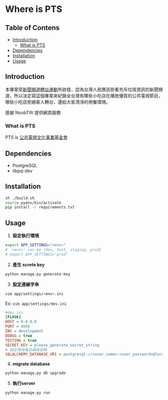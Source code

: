# Where is PTS

## Table of Contens

* [Introduction](#Introduction)
    * [What is PTS](#What_is_PTS)
* [Dependencies](#Dependencies)
* [Installation](#Installation)
* [Usage](#Usage)

## Introduction

本專案受[新聞頻道轉台運動](https://www.facebook.com/ChangeChannelMov/)所啟發，認為台灣人民應該拒看充斥垃圾資訊的新聞頻道，所以決定寫這個專案來紀錄全台灣有哪些小吃店在播放優質的公共電視節目，哪些小吃店拒絕客人轉台，還給大家清淨的用餐環境。

感謝 NoobTW 提供網頁服務

### What is PTS

PTS is [公共電視文化事業基金會](https://www.pts.org.tw/)

## Dependencies

* PostgreSQL
* libpq-dev

## Installation

```bash
sh ./build.sh
source pyenv/bin/activate
pip install -r requirements.txt
```

## Usage

1. **設定執行環境**

```bash 
export APP_SETTINGS="<env>"
# `<env>` can be {dev, test, staging, prod}
# export APP_SETTINGS="prod"
```

2. **產生 screte key**

```bash
python manage.py generate-key
```

3. **設定連線字串**

```bash
vim app/settings/<env>.ini
```

Ex: `vim app/settings/dev.ini`

```ini
#dev.ini
[FLASK]
HOST = 0.0.0.0
PORT = 8080
ENV = development
DEBUG = true
TESTING = true
SECRET_KEY = please_generate_secret_string
# 設定使用者名稱與密碼
SQLALCHEMY_DATABASE_URI = postgresql://<user_name>:<user_password>@localhost/whereispts
```

4. **migrate database**

```bash
python manage.py db upgrade
```

5. **執行server**

```bash
python manage.py run
```

